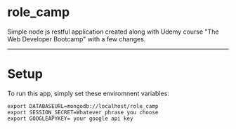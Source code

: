 # role_camp
Simple node js restful application created along with Udemy course "The Web Developer Bootcamp" with a few changes. 

---
# Setup
To run this app, simply set these enviromnent variables:
```
export DATABASEURL=mongodb://localhost/role_camp
export SESSION_SECRET=Whatever phrase you choose
export GOOGLEAPYKEY= your google api key
```
